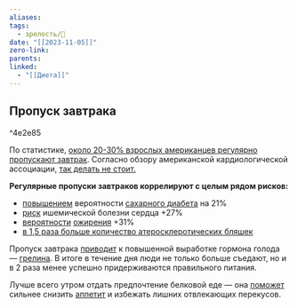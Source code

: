 ```yaml
---
aliases: 
tags:
  - зрелость/🌱
date: "[[2023-11-05]]"
zero-link: 
parents: 
linked:
  - "[[Диета]]"
---
```

## Пропуск завтрака

^4e2e85

По статистике, [около 20-30% взрослых американцев регулярно пропускают завтрак](https://www.ahajournals.org/doi/10.1161/CIR.0000000000000476). Согласно обзору американской кардиологической ассоциации, [так делать не стоит.](https://www.ahajournals.org/doi/10.1161/CIR.0000000000000476)

**Регулярные пропуски завтраков коррелируют с целым рядом рисков:**
- [повышением](https://www.ahajournals.org/doi/10.1161/CIR.0000000000000476) вероятности [сахарного диабета](Диабет.md) на 21%
- [риск](https://www.ahajournals.org/doi/10.1161/CIR.0000000000000476) ишемической болезни сердца +27%
- [вероятности](https://www.ahajournals.org/doi/10.1161/CIR.0000000000000476) [ожирения](Ожирение.md) +31%
- [в 1,5 раза больше количество атеросклеротических бляшек](https://www.jacc.org/doi/full/10.1016/j.jacc.2017.08.027)

Пропуск завтрака [приводит](https://www.ahajournals.org/doi/10.1161/CIR.0000000000000476) к повышенной выработке гормона голода — [грелина](Грелин.md). В итоге в течение дня люди не только больше съедают, но и в 2 раза менее успешно придерживаются правильного питания.

Лучше всего утром отдать предпочтение белковой еде — она [поможет](https://pubmed.ncbi.nlm.nih.gov/25889354/) сильнее снизить [аппетит](Аппетит.md) и избежать лишних отвлекающих перекусов.